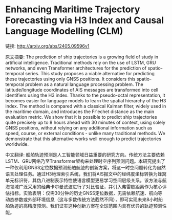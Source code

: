 # Enhancing Maritime Trajectory Forecasting via H3 Index and Causal Language Modelling (CLM)

链接: http://arxiv.org/abs/2405.09596v1

原文摘要:
The prediction of ship trajectories is a growing field of study in artificial
intelligence. Traditional methods rely on the use of LSTM, GRU networks, and
even Transformer architectures for the prediction of spatio-temporal series.
This study proposes a viable alternative for predicting these trajectories
using only GNSS positions. It considers this spatio-temporal problem as a
natural language processing problem. The latitude/longitude coordinates of AIS
messages are transformed into cell identifiers using the H3 index. Thanks to
the pseudo-octal representation, it becomes easier for language models to learn
the spatial hierarchy of the H3 index. The method is compared with a classical
Kalman filter, widely used in the maritime domain, and introduces the Fr\'echet
distance as the main evaluation metric. We show that it is possible to predict
ship trajectories quite precisely up to 8 hours ahead with 30 minutes of
context, using solely GNSS positions, without relying on any additional
information such as speed, course, or external conditions - unlike many
traditional methods. We demonstrate that this alternative works well enough to
predict trajectories worldwide.

中文翻译:
船舶轨迹预测是人工智能领域日益重要的研究方向。传统方法主要依赖LSTM、GRU网络乃至Transformer架构来处理时空序列预测问题。本研究提出了一种仅利用GNSS定位数据预测船舶航迹的创新方案，将这一时空问题转化为自然语言处理任务。通过H3地理索引系统，我们将AIS报文中的经纬度坐标转换为蜂窝单元标识符，其伪八进制表示特性使语言模型更易学习空间层级关系。该方法与航海领域广泛采用的经典卡尔曼滤波进行了对比验证，并引入弗雷歇距离作为核心评估指标。实验表明：仅需30分钟的历史GNSS定位数据，无需依赖航速、航向等动态参数或外部环境信息（这与多数传统方法截然不同），即可实现未来8小时船舶轨迹的高精度预测。我们证实这种创新方案在全球范围内具有优异的轨迹预测性能。
